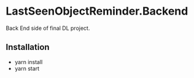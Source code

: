 # LastSeenObjectReminder.Backend
Back End side of final DL project.

## Installation
* yarn install
* yarn start
